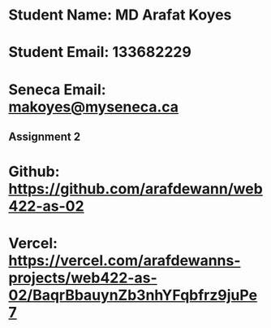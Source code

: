 # Student Name: MD Arafat Koyes
# Student Email: 133682229
# Seneca Email: makoyes@myseneca.ca


## Assignment 2
# Github: https://github.com/arafdewann/web422-as-02
# Vercel: https://vercel.com/arafdewanns-projects/web422-as-02/BaqrBbauynZb3nhYFqbfrz9juPe7
